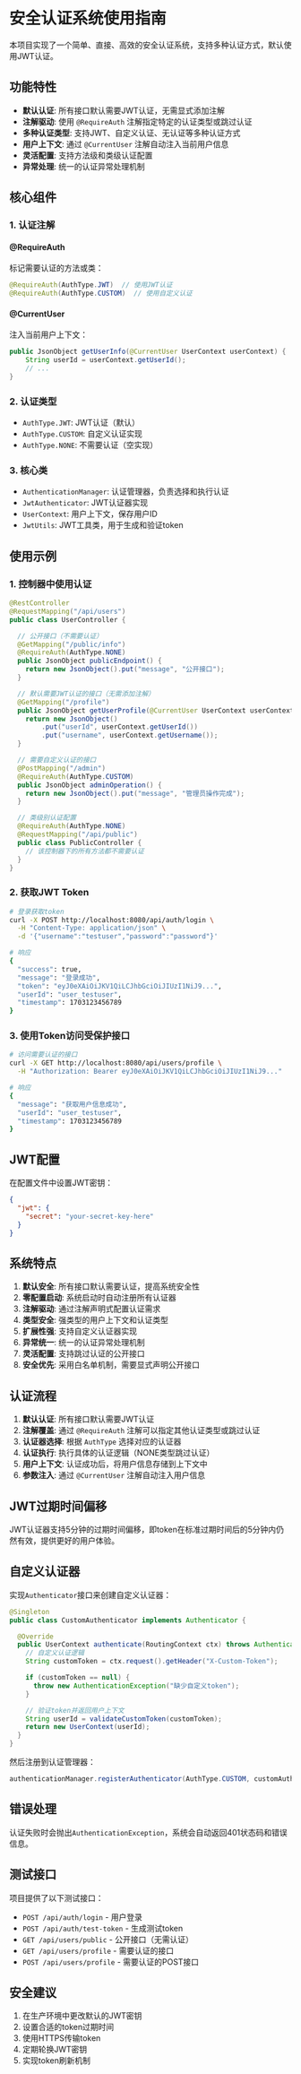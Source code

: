 # 安全认证系统使用指南

本项目实现了一个简单、直接、高效的安全认证系统，支持多种认证方式，默认使用JWT认证。

## 功能特性

- **默认认证**: 所有接口默认需要JWT认证，无需显式添加注解
- **注解驱动**: 使用 `@RequireAuth` 注解指定特定的认证类型或跳过认证
- **多种认证类型**: 支持JWT、自定义认证、无认证等多种认证方式
- **用户上下文**: 通过 `@CurrentUser` 注解自动注入当前用户信息
- **灵活配置**: 支持方法级和类级认证配置
- **异常处理**: 统一的认证异常处理机制

## 核心组件

### 1. 认证注解

#### @RequireAuth
标记需要认证的方法或类：
```java
@RequireAuth(AuthType.JWT)  // 使用JWT认证
@RequireAuth(AuthType.CUSTOM)  // 使用自定义认证
```

#### @CurrentUser
注入当前用户上下文：
```java
public JsonObject getUserInfo(@CurrentUser UserContext userContext) {
    String userId = userContext.getUserId();
    // ...
}
```

### 2. 认证类型

- `AuthType.JWT`: JWT认证（默认）
- `AuthType.CUSTOM`: 自定义认证实现
- `AuthType.NONE`: 不需要认证（空实现）

### 3. 核心类

- `AuthenticationManager`: 认证管理器，负责选择和执行认证
- `JwtAuthenticator`: JWT认证器实现
- `UserContext`: 用户上下文，保存用户ID
- `JwtUtils`: JWT工具类，用于生成和验证token

## 使用示例

### 1. 控制器中使用认证

```java
@RestController
@RequestMapping("/api/users")
public class UserController {

  // 公开接口（不需要认证）
  @GetMapping("/public/info")
  @RequireAuth(AuthType.NONE)
  public JsonObject publicEndpoint() {
    return new JsonObject().put("message", "公开接口");
  }

  // 默认需要JWT认证的接口（无需添加注解）
  @GetMapping("/profile")
  public JsonObject getUserProfile(@CurrentUser UserContext userContext) {
    return new JsonObject()
        .put("userId", userContext.getUserId())
        .put("username", userContext.getUsername());
  }

  // 需要自定义认证的接口
  @PostMapping("/admin")
  @RequireAuth(AuthType.CUSTOM)
  public JsonObject adminOperation() {
    return new JsonObject().put("message", "管理员操作完成");
  }

  // 类级别认证配置
  @RequireAuth(AuthType.NONE)
  @RequestMapping("/api/public")
  public class PublicController {
    // 该控制器下的所有方法都不需要认证
  }
}
```

### 2. 获取JWT Token

```bash
# 登录获取token
curl -X POST http://localhost:8080/api/auth/login \
  -H "Content-Type: application/json" \
  -d '{"username":"testuser","password":"password"}'

# 响应
{
  "success": true,
  "message": "登录成功",
  "token": "eyJ0eXAiOiJKV1QiLCJhbGciOiJIUzI1NiJ9...",
  "userId": "user_testuser",
  "timestamp": 1703123456789
}
```

### 3. 使用Token访问受保护接口

```bash
# 访问需要认证的接口
curl -X GET http://localhost:8080/api/users/profile \
  -H "Authorization: Bearer eyJ0eXAiOiJKV1QiLCJhbGciOiJIUzI1NiJ9..."

# 响应
{
  "message": "获取用户信息成功",
  "userId": "user_testuser",
  "timestamp": 1703123456789
}
```

## JWT配置

在配置文件中设置JWT密钥：

```json
{
  "jwt": {
    "secret": "your-secret-key-here"
  }
}
```

## 系统特点

1. **默认安全**: 所有接口默认需要认证，提高系统安全性
2. **零配置启动**: 系统启动时自动注册所有认证器
3. **注解驱动**: 通过注解声明式配置认证需求
4. **类型安全**: 强类型的用户上下文和认证类型
5. **扩展性强**: 支持自定义认证器实现
6. **异常统一**: 统一的认证异常处理机制
7. **灵活配置**: 支持跳过认证的公开接口
8. **安全优先**: 采用白名单机制，需要显式声明公开接口

## 认证流程

1. **默认认证**: 所有接口默认需要JWT认证
2. **注解覆盖**: 通过 `@RequireAuth` 注解可以指定其他认证类型或跳过认证
3. **认证器选择**: 根据 `AuthType` 选择对应的认证器
4. **认证执行**: 执行具体的认证逻辑（NONE类型跳过认证）
5. **用户上下文**: 认证成功后，将用户信息存储到上下文中
6. **参数注入**: 通过 `@CurrentUser` 注解自动注入用户信息

## JWT过期时间偏移

JWT认证器支持5分钟的过期时间偏移，即token在标准过期时间后的5分钟内仍然有效，提供更好的用户体验。

## 自定义认证器

实现`Authenticator`接口来创建自定义认证器：

```java
@Singleton
public class CustomAuthenticator implements Authenticator {

  @Override
  public UserContext authenticate(RoutingContext ctx) throws AuthenticationException {
    // 自定义认证逻辑
    String customToken = ctx.request().getHeader("X-Custom-Token");

    if (customToken == null) {
      throw new AuthenticationException("缺少自定义token");
    }

    // 验证token并返回用户上下文
    String userId = validateCustomToken(customToken);
    return new UserContext(userId);
  }
}
```

然后注册到认证管理器：

```java
authenticationManager.registerAuthenticator(AuthType.CUSTOM, customAuthenticator);
```

## 错误处理

认证失败时会抛出`AuthenticationException`，系统会自动返回401状态码和错误信息。

## 测试接口

项目提供了以下测试接口：

- `POST /api/auth/login` - 用户登录
- `POST /api/auth/test-token` - 生成测试token
- `GET /api/users/public` - 公开接口（无需认证）
- `GET /api/users/profile` - 需要认证的接口
- `POST /api/users/profile` - 需要认证的POST接口

## 安全建议

1. 在生产环境中更改默认的JWT密钥
2. 设置合适的token过期时间
3. 使用HTTPS传输token
4. 定期轮换JWT密钥
5. 实现token刷新机制
